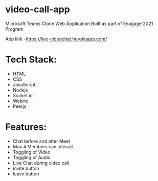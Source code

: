 # video-call-app
Microsoft Teams  Clone  Web Application Built as part of Enagage 2021 Program

App link -https://live-videochat.herokuapp.com/
# Tech Stack:
* HTML
* CSS
* JavaScript
* Nodejs
* Socket.io
* Webrtc
* Peerjs
# Features:
* Chat before and after Meet
* Max 4 Members can interact
* Toggling of Video
* Toggling of Audio
* Live Chat during video call
* invite button
* leave button



